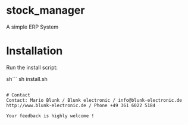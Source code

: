 # stock_manager
A simple ERP System

# Installation
Run the install script:

sh```
sh install.sh
```

# Contact
Contact: Mario Blunk / Blunk electronic / info@blunk-electronic.de
http://www.blunk-electronic.de / Phone +49 361 6022 5184

Your feedback is highly welcome !

